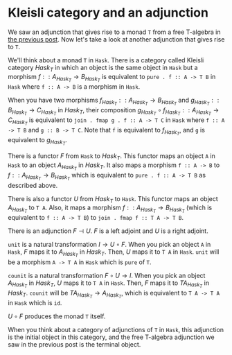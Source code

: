 # Kleisli category and an adjunction

We saw an adjunction that gives rise to a monad `T` from a free T-algebra in [the previous post](./t_algebra_adjunction.html). Now let's take a look at another adjunction that gives rise to `T`.

We'll think about a monad `T` in `Hask`. There is a category called Kleisli category $Hask_T$ in which an object is the same object in `Hask` but a morphism $f :: A_{Hask_T} \to B_{Hask_T}$ is equivalent to `pure . f :: A -> T B` in `Hask` where `f :: A -> B` is a morphism in `Hask`.

When you have two morphisms $f_{Hask_T} :: A_{Hask_T} \to B_{Hask_T}$ and $g_{Hask_T} :: B_{Hask_T} \to C_{Hask_T}$ in $Hask_T$, their composition $g_{Hask_T} \circ f_{Hask_T} :: A_{Hask_T} \to C_{Hask_T}$ is equivalent to `join . fmap g . f :: A -> T C` in `Hask` where `f :: A -> T B` and `g :: B -> T C`. Note that `f` is equivalent to $f_{Hask_T}$, and `g` is equivalent to $g_{Hask_T}$.

There is a functor $F$ from `Hask` to $Hask_T$. This functor maps an object `A` in `Hask` to an object $A_{Hask_T}$ in $Hask_T$. It also maps a morphism `f :: A -> B` to $f :: A_{Hask_T} \to B_{Hask_T}$ which is equivalent to `pure . f :: A -> T B` as described above.

There is also a functor $U$ from $Hask_T$ to `Hask`. This functor maps an object $A_{Hask_T}$ to `T A`. Also, it maps a morphism $f :: A_{Hask_T} \to B_{Hask_T}$ (which is equivalent to `f :: A -> T B`) to `join . fmap f :: T A -> T B`.

There is an adjunction $F \dashv U$. $F$ is a left adjoint and $U$ is a right adjoint.

`unit` is a natural transformation $I \to U \circ F$. When you pick an object `A` in `Hask`, $F$ maps it to $A_{Hask_T}$ in $Hask_T$. Then, $U$ maps it to `T A` in `Hask`. `unit` will be a morphism `A -> T A` in `Hask` which is `pure` of `T`.

`counit` is a natural transformation $F \circ U \to I$. When you pick an object $A_{Hask_T}$ in $Hask_T$, $U$ maps it to `T A` in `Hask`. Then, $F$ maps it to $T A_{Hask_T}$ in $Hask_T$. `counit` will be $T A_{Hask_T} \to A_{Hask_T}$, which is equivalent to `T A -> T A` in `Hask` which is `id`.

$U \circ F$ produces the monad `T` itself.

When you think about a category of adjunctions of `T` in `Hask`, this adjunction is the initial object in this category, and the free T-algebra adjunction we saw in the previous post is the terminal object.
